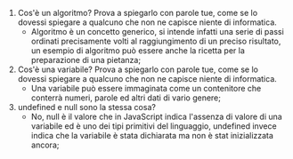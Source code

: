 1. Cos'è un algoritmo? Prova a spiegarlo con parole tue, come se lo dovessi spiegare a qualcuno che non ne capisce niente di informatica.
   - Algoritmo è un concetto generico, si intende infatti una serie di passi ordinati precisamente volti al raggiungimento di un preciso risultato, un esempio di algoritmo può essere anche la ricetta per la preparazione di una pietanza;
2. Cos'è una variabile? Prova a spiegarlo con parole tue, come se lo dovessi spiegare a qualcuno che non ne capisce niente di informatica.
   - Una variabile può essere immaginata come un contenitore che conterrà numeri, parole ed altri dati di vario genere;
3. undefined e null sono la stessa cosa?
   - No, null è il valore che in JavaScript indica l'assenza di valore di una variabile ed è uno dei tipi primitivi del linguaggio, undefined invece indica che la variabile è stata dichiarata ma non è stat inizializzata ancora;
